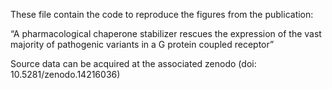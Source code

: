 These file contain the code to reproduce the figures from the publication:

“A pharmacological chaperone stabilizer rescues the expression of the vast majority of pathogenic variants in a G protein coupled receptor”

Source data can be acquired at the associated zenodo (doi: 10.5281/zenodo.14216036)
